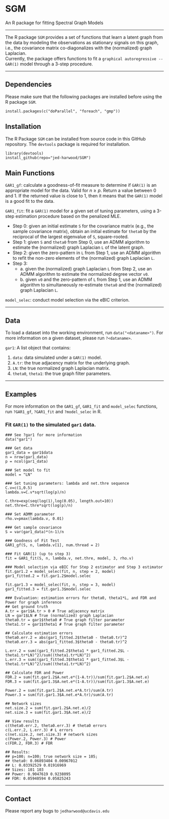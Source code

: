 # SGM
An R package for fitting Spectral Graph Models

*** 
The R package `SGM` provides a set of functions that learn a latent graph from the data by modeling the observations as stationary signals on this graph, i.e., the covariance matrix co-diagonalizes with the (normalized) graph Laplacian.  
Currently, the package offers functions to fit a `graphical autoregressive -- GAR(1)` model through a 3-step procedure.

*** 

## Dependencies 
Please make sure that the following packages are installed before using the R package `SGM`. 

```
install.packages(c("doParallel", "foreach", "gmp"))
```

## Installation
The R Package `SGM` can be installed from source code in this GitHub repository.  The `devtools` package is required for installation.  
```
library(devtools)
install_github(repo="jed-harwood/SGM")
```

## Main Functions

`GAR1_gf`: calculate a goodness-of-fit measure to determine if `GAR(1)` is an appropriate model for the data. Valid for $n \geq p$.  Return a value between $0$ and $1$. If the returned value is close to $1$, then it means that the `GAR(1)` model is a good fit to the data.

`GAR1_fit`: fit a `GAR(1)` model for a given set of tuning parameters, using a 3-step estimation procedure based on the penalized MLE.  
* Step 0: given an initial estimate `S` for the covariance matrix (e.g., the sample covariance matrix), obtain an initial estimate for `theta0` by the reciprocal of the largest eigenvalue of `S`, square-rooted.
* Step 1: given `S`  and `theta0` from Step 0, use an ADMM algorithm to estimate the (normalized) graph Laplacian `L` of the latent graph.  
* Step 2: given the zero-pattern in `L` from Step 1, use an ADMM algorithm to refit the non-zero elements of the (normalized) graph Laplacian `L`.
* Step 3:
    * a. given the (normalized) graph Laplacian `L` from Step 2, use an ADMM algorithm to estimate the normalized degree vector `v0`.
    * b. given `v0` and the zero-pattern of `L` from Step 1, use an ADMM algorithm to simultaneously re-estimate `theta0` and the (normalized) graph Laplacian `L`.

`model_selec`: conduct model selection via the eBIC criterion.

***

## Data
To load a dataset into the working environment, run `data("<dataname>")`.  For more information on a given dataset, please run `?<dataname>`.  

`gar1`:  A list object that contains:
1. `data`: data simulated under a `GAR(1)` model.
2. `A.tr`: the true adjacency matrix for the underlying graph.
3. `LN`: the true normalized graph Laplacian matrix.
4. `theta0`, `theta1`: the true graph filter parameters.  

*** 

## Examples

For more information on the `GAR1_gf`, `GAR1_fit` and `model_selec` functions, run `?GAR1_gf`, `?GAR1_fit` and `?model_selec` in R.  

### Fit `GAR(1)` to the simulated `gar1` data. 
```
### See ?gar1 for more information
data("gar1")

### Get data 
gar1_data = gar1$data
n = nrow(gar1_data)
p = ncol(gar1_data)

### Set model to fit
model = "LN"

### Set tuning parameters: lambda and net.thre sequence
C.v=c(1,0.5)  
lambda.v=C.v*sqrt(log(p)/n)

C.thre=exp(seq(log(1),log(0.05), length.out=10))
net.thre=C.thre*sqrt(log(p)/n)

### Set ADMM parameter 
rho.v=pmax(lambda.v, 0.01)

### Get sample covariance 
S = var(gar1_data)*(n-1)/n

### Goodness of Fit Test
GAR1_gf(S, n, lambda.v[1], num.thread = 2)

### Fit GAR(1) (up to step 3)
fit = GAR1_fit(S, n, lambda.v, net.thre, model, 3, rho.v)

### Model selection via eBIC for Step 2 estimator and Step 3 estimator
fit.gar1.2 = model_selec(fit, n, step = 2, model)
gar1_fitted.2 = fit.gar1.2$model.selec

fit.gar1.3 = model_selec(fit, n, step = 3, model)
gar1_fitted.3 = fit.gar1.3$model.selec

### Evaluation: estimation errors for theta0, theta1*L, and FDR and Power for graph inference 
## Get ground truth
A.tr = gar1$A.tr > 0 # True adjacency matrix
LN = gar1$LN # True (normalized) graph Laplacian
theta0.tr = gar1$theta0 # True graph filter parameter
theta1.tr = gar1$theta1 # True graph filter parameter

## Calculate estimation errors
theta0.err.2 = abs(gar1_fitted.2$theta0 - theta0.tr)^2
theta0.err.3 = abs(gar1_fitted.3$theta0 - theta0.tr)^2

L.err.2 = sum((gar1_fitted.2$theta1 * gar1_fitted.2$L - theta1.tr*LN)^2)/sum((theta1.tr*LN)^2)
L.err.3 = sum((gar1_fitted.3$theta1 * gar1_fitted.3$L - theta1.tr*LN)^2)/sum((theta1.tr*LN)^2)

## Calculate FDR and Power 
FDR.2 = sum(fit.gar1.2$A.net.e*(1-A.tr))/sum(fit.gar1.2$A.net.e)
FDR.3 = sum(fit.gar1.3$A.net.e*(1-A.tr))/sum(fit.gar1.3$A.net.e)

Power.2 = sum(fit.gar1.2$A.net.e*A.tr)/sum(A.tr)
Power.3 = sum(fit.gar1.3$A.net.e*A.tr)/sum(A.tr)

## Network sizes
net.size.2 = sum(fit.gar1.2$A.net.e)/2
net.size.3 = sum(fit.gar1.3$A.net.e)/2

## View results 
c(theta0.err.2, theta0.err.3) # theta0 errors
c(L.err.2, L.err.3) # L errors
c(net.size.2, net.size.3) # network sizes
c(Power.2, Power.3) # Power
c(FDR.2, FDR.3) # FDR

## Results:
## p=100; n=100; true network size = 105; 
## theta0: 0.06893404 0.00967012
## L: 0.03392529 0.01916969
## Sizes: 101 103
## Power: 0.9047619 0.9238095
## FDR: 0.05940594 0.05825243
```

***

## Contact
Please report any bugs to `jedharwood@ucdavis.edu`
